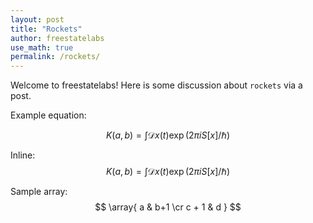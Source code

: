 ```yaml
---
layout: post
title: "Rockets"
author: freestatelabs
use_math: true
permalink: /rockets/
---
```


Welcome to freestatelabs!  Here is some discussion about `rockets` via a post.  

Example equation:  

$$
K(a,b) = \int \mathcal{D}x(t) \exp(2\pi i S[x]/\hbar)
$$  

Inline:
$$ K(a,b) = \int \mathcal{D}x(t) \exp(2\pi i S[x]/\hbar) $$  

Sample array:  
$$
\array{ a & b+1 \cr c + 1 & d }
$$  



